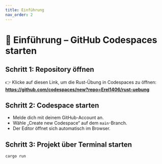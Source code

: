 ```yaml
---
title: Einführung
nav_order: 2
---
```


# 🧭 Einführung – GitHub Codespaces starten

## Schritt 1: Repository öffnen  
👉 Klicke auf diesen Link, um die Rust-Übung in Codespaces zu öffnen:  
**https://github.com/codespaces/new?repo=Erel1406/rust-uebung**

## Schritt 2: Codespace starten  
- Melde dich mit deinem GitHub-Account an.
- Wähle „Create new Codespace“ auf dem `main`-Branch.
- Der Editor öffnet sich automatisch im Browser.

## Schritt 3: Projekt über Terminal starten
```bash
cargo run
